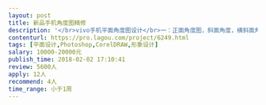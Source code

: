 ```yaml
---                
layout: post       
title: 新品手机角度图精修           
description: '</br>vivo手机平面角度图设计</br>一：正面角度图，斜面角度，横斜面角度图，倒立角度图等7张平面角度图需求</br>二：时间上希望是在2月6日能够拿到成品。同时我们提供拍摄图展示，便于精修</br>'     
contenturl: https://pro.lagou.com/project/6249.html      
tags: [平面设计,Photoshop,CorelDRAW,形象设计]            
salary: 10000-20000元          
publish_time: 2018-02-02 17:10:41         
review: 5600人                   
apply: 12人                   
recommend: 4人                   
time_range: 小于1周              
---                 
```

